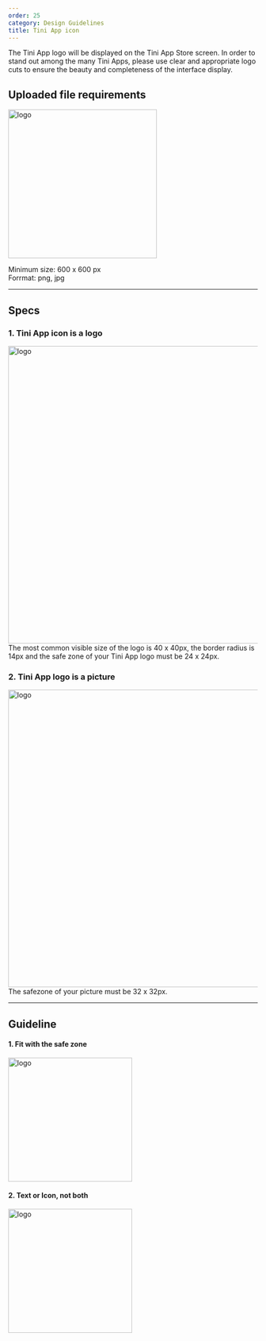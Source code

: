 ```yaml
---
order: 25
category: Design Guidelines
title: Tini App icon
---
```


The Tini App logo will be displayed on the Tini App Store screen. In order to stand out among the many Tini Apps, please use clear and appropriate logo cuts to ensure the beauty and completeness of the interface display.

## Uploaded file requirements

<img className="img-basic" src="https://salt.tikicdn.com/ts/social/32/70/61/80b0b8a963d34dfc33e2e6b70d79b12b.png" alt="logo" width="300px" /> <br />

Minimum size: 600 x 600 px <br />
Forrmat: png, jpg

---

## Specs

### 1. Tini App icon is a logo

<img className="img-basic" src="https://salt.tikicdn.com/ts/social/4d/5e/33/27febfc0ccdae67ea217341c6ed1fc61.png" alt="logo" width="600px" /> <br />
The most common visible size of the logo is 40 x 40px, the border radius is 14px and the safe zone of your Tini App logo must be 24 x 24px.

### 2. Tini App logo is a picture

<img className="img-basic" src="https://salt.tikicdn.com/ts/social/f6/a8/d1/3d7433dea1523710cdd8ba021414df44.png" alt="logo" width="600px" /> <br />
The safezone of your picture must be 32 x 32px.

---

## Guideline

#### 1. Fit with the safe zone

<img className="img-basic" src="https://salt.tikicdn.com/ts/social/b8/30/d1/fa910cba9bb234c7d7e7ea81613cc663.png" alt="logo" height="250px" /> <br />

#### 2. Text or Icon, not both

<img className="img-basic" src="https://salt.tikicdn.com/ts/social/dc/12/1f/ae0b90a3b7fb31bff534397f1ba371ff.png" alt="logo" height="250px" /> <br />
